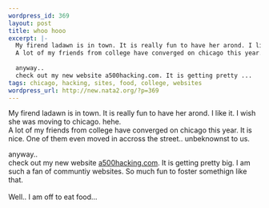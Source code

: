 ```yaml
--- 
wordpress_id: 369
layout: post
title: whoo hooo
excerpt: |-
  My firend ladawn is in town. It is really fun to have her arond. I like it. I wish she was moving to chicago. hehe. 
  A lot of my friends from college have converged on chicago this year. It is nice. One of them even moved in accross the street.. unbeknownst to us. 
  
  anyway..
  check out my new website a500hacking.com. It is getting pretty ...
tags: chicago, hacking, sites, food, college, websites
wordpress_url: http://new.nata2.org/?p=369
---
```

My firend ladawn is in town. It is really fun to have her arond. I like it. I wish she was moving to chicago. hehe. <br/>
A lot of my friends from college have converged on chicago this year. It is nice. One of them even moved in accross the street.. unbeknownst to us. <br/>

anyway..<br/>
check out my new website <a href="http://www.a500hacking.com">a500hacking.com</a>. It is getting pretty big. I am such a fan of communtiy websites. So much fun to foster somethign like that. 
<br/><br/>
Well.. I am off to eat food...
